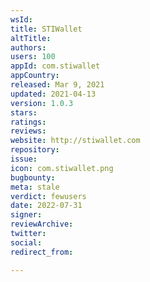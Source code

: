 ```yaml
---
wsId: 
title: STIWallet
altTitle: 
authors: 
users: 100
appId: com.stiwallet
appCountry: 
released: Mar 9, 2021
updated: 2021-04-13
version: 1.0.3
stars: 
ratings: 
reviews: 
website: http://stiwallet.com
repository: 
issue: 
icon: com.stiwallet.png
bugbounty: 
meta: stale
verdict: fewusers
date: 2022-07-31
signer: 
reviewArchive: 
twitter: 
social: 
redirect_from: 

---
```


